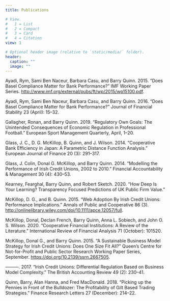 ```yaml
---
title: Publications

# View.
#   1 = List
#   2 = Compact
#   3 = Card
#   4 = Citation
view: 1

# Optional header image (relative to `static/media/` folder).
header:
  caption: ""
  image: ""
---
```

Ayadi, Rym, Sami Ben Naceur, Barbara Casu, and Barry Quinn. 2015. “Does Basel Compliance Matter for Bank Performance?” IMF Working Paper Series. http://www.imf.org/external/pubs/ft/wp/2015/wp15100.pdf.

Ayadi, Rym, Sami Ben Naceur, Barbara Casu, and Barry Quinn. 2016. “Does Basel Compliance Matter for Bank Performance?” Journal of Financial Stability 23 (April): 15–32.

Gallagher, Ronan, and Barry Quinn. 2019. “Regulatory Own Goals: The Unintended Consequences of Economic Regulation in Professional Football.” European Sport Management Quarterly, April, 1–20.

Glass, J. C., D. G. McKillop, B. Quinn, and J. Wilson. 2014. “Cooperative Bank Efficiency in Japan: A Parametric Distance Function Analysis.” European Journal of Finance 20 (3): 291–317.

Glass, J. Colin, Donal G. McKillop, and Barry Quinn. 2014. “Modelling the Performance of Irish Credit Unions, 2002 to 2010.” Financial Accountability & Management 30 (4): 430–53.

Kearney, Fearghal, Barry Quinn, and Robert Sketch. 2020. “How Deep Is Your Learning? Transparency Focused Predictions of UK Public Firm Value.”

McKillop, D. G., and B. Quinn. 2015. “Web Adoption By Irish Credit Unions: Performance Implications.” Annals of Public and Cooperative 86 (3). http://onlinelibrary.wiley.com/doi/10.1111/apce.12057/full.

McKillop, Donal, Declan French, Barry Quinn, Anna L. Sobiech, and John O. S. Wilson. 2020. “Cooperative Financial Institutions: A Review of the Literature.” International Review of Financial Analysis 71 (October): 101520.

McKillop, Donal G., and Barry Quinn. 2015. “A Sustainable Business Model Strategy for Irish Credit Unions: Does One Size Fit All?” Queen’s Centre for Not-for-Profit and Public Sector Research Working Paper Series, September. https://doi.org/10.2139/ssrn.2667505.

———. 2017. “Irish Credit Unions: Differential Regulation Based on Business Model Complexity.” The British Accounting Review 49 (2): 230–41.

Quinn, Barry, Alan Hanna, and Fred MacDonald. 2018. “Picking up the Pennies in Front of the Bulldozer: The Profitability of Gilt Based Trading Strategies.” Finance Research Letters 27 (December): 214–22.
